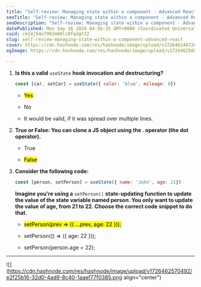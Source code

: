 ```yaml
---
title: "Self-review: Managing state within a component - Advanced React"
seoTitle: "Self-review: Managing state within a component - Advanced React"
seoDescription: "Self-review: Managing state within a component - Advanced React"
datePublished: Mon Sep 16 2024 04:56:35 GMT+0000 (Coordinated Universal Time)
cuid: cm14j94o7002m08lc0fqdgt32
slug: self-review-managing-state-within-a-component-advanced-react
cover: https://cdn.hashnode.com/res/hashnode/image/upload/v1726462497206/8ae172a4-d09e-4a78-8eb5-2c4ef47c2dc5.jpeg
ogImage: https://cdn.hashnode.com/res/hashnode/image/upload/v1726462585276/bc5b30d8-3536-43ad-931f-16f55fdf3831.jpeg

---
```


1. **Is this a valid** `useState` **hook invocation and destructuring?**
    
    ```javascript
    const [car, setCar] = useState({ color: 'blue', mileage: 0})
    ```
    
    * <mark>Yes</mark>
        
    * No
        
    * It would be valid, if it was spread over multiple lines.
        
2. **True or False: You can clone a JS object using the . operator (the dot operator).**
    
    * True
        
    * <mark>False</mark>
        
3. **Consider the following code:**
    
    ```javascript
    const [person, setPerson] = useState({ name: 'John', age: 21})
    ```
    
    **Imagine you're using a** `setPerson()` **state-updating function to update the value of the state variable named person. You only want to update the value of age, from 21 to 22. Choose the correct code snippet to do that.**
    
    * <mark>setPerson(prev =&gt; ({ ...prev, age: 22 }));</mark>
        
    * setPerson(() =&gt; ({ age: 22 }));
        
    * setPerson(person.age = 22);
        

---

![](https://cdn.hashnode.com/res/hashnode/image/upload/v1726462570492/e2f25b16-32d0-4ad9-8c40-1aaef77f0385.png align="center")